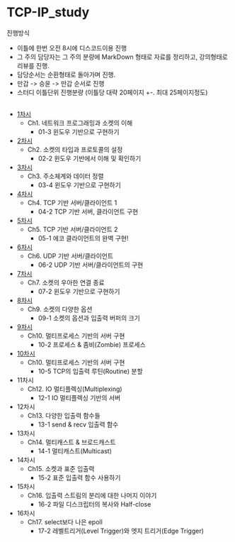 # TCP-IP_study

진행방식
- 이틀에 한번 오전 8시에 디스코드이용 진행
- 그 주의 담당자는 그 주의 분량에 MarkDown 형태로 자료를 정리하고, 강의형태로 리뷰를 진행.
- 담당순서는 순환형태로 돌아가며 진행.
- 만갑 -> 승윤 -> 만갑 순서로 진행
- 스터디 이틀단위 진행분량 (이틀당 대략 20페이지 +-. 최대 25페이지정도)


## 

- [1차시](https://github.com/sy1909/TCP-IP_study/issues/2)
  - Ch1. 네트워크 프로그래밍과 소켓의 이해
    - 01-3 윈도우 기반으로 구현하기
- [2차시](https://github.com/sy1909/TCP-IP_study/issues/3)
  - Ch2. 소켓의 타입과 프로토콜의 설정
    - 02-2 윈도우 기반에서 이해 및 확인하기
- [3차시](https://github.com/sy1909/TCP-IP_study/issues/4)
  - Ch3. 주소체계와 데이터 정렬
    - 03-4 윈도우 기반으로 구현하기
- [4차시](https://github.com/sy1909/TCP-IP_study/issues/5)
  - Ch4. TCP 기반 서버/클라이언트 1
    - 04-2 TCP 기반 서버, 클라이언트 구현
- [5차시](https://github.com/sy1909/TCP-IP_study/issues/6)
  - Ch5. TCP 기반 서버/클라이언트 2
    - 05-1 에코 클라이언트의 완벽 구현!
- [6차시](https://github.com/sy1909/TCP-IP_study/issues/7)
  - Ch6. UDP 기반 서버/클라이언트
    - 06-2 UDP 기반 서버/클라이언트의 구현
- [7차시](https://github.com/sy1909/TCP-IP_study/issues/8)
  - Ch7. 소켓의 우아한 연결 종료
    - 07-2 윈도우 기반으로 구현하기
- [8차시](https://github.com/sy1909/TCP-IP_study/issues/9)
  - Ch9. 소켓의 다양한 옵션
    - 09-1 소켓의 옵션과 입출력 버퍼의 크기
- [9차시](https://github.com/sy1909/TCP-IP_study/issues/10)
  - Ch10. 멀티프로세스 기반의 서버 구현
    - 10-2 프로세스 & 좀비(Zombie) 프로세스
- [10차시](https://github.com/sy1909/TCP-IP_study/issues/11)
  - Ch10. 멀티프로세스 기반의 서버 구현
    - 10-5 TCP의 입출력 루틴(Routine) 분할
- 11차시
  - Ch12. IO 멀티플렉싱(Multiplexing)
    - 12-1 IO 멀티플렉싱 기반의 서버
- 12차시
  - Ch13. 다양한 입출력 함수들
    - 13-1 send & recv 입출력 함수
- 13차시
  - Ch14. 멀티캐스트 & 브로드캐스트
    - 14-1 멀티캐스트(Multicast)
- 14차시
  - Ch15. 소켓과 표준 입출력
    - 15-2 표준 입출력 함수 사용하기
- 15차시
  - Ch16. 입출력 스트림의 분리에 대한 나머지 이야기
    - 16-2 파일 디스크립터의 복사와 Half-close
- 16차시
  - Ch17. select보다 나은 epoll
    - 17-2 레벨트리거(Level Trigger)와 엣지 트리거(Edge Trigger)
